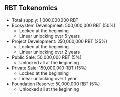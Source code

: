 ## RBT Tokenomics

- Total supply: 1,000,000,000 RBT
- Ecosystem Development: 500,000,000 RBT (50%)
  - Locked at the beginning
  - Linear unlocking over 5 years
- Project Development: 250,000,000 RBT (25%)
  - Locked at the beginning
  - Linear unlocking over 2 years
- Public Sale: 50,000,000 RBT (5%)
  - Unlocked all at the beginning
- Private Sale: 150,000,000 RBT (15%)
  - Locked at the beginning
  - Linear unlocking over 1 year
- Foundation Reserve: 50,000,000 RBT (5%)
  - Unlocked all at the beginning